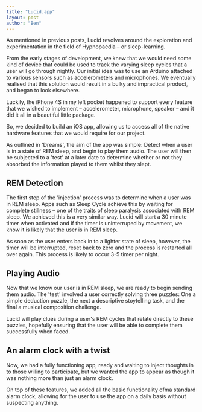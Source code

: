 ```yaml
---
title: "Lucid.app"
layout: post
author: "Ben"
---
```


As mentioned in previous posts, Lucid revolves around the exploration and experimentation in the field of Hypnopaedia – or  sleep-learning.

From the early stages of development, we knew that we would need some kind of device that could be used to track the varying sleep cycles that a user will go through nightly. Our initial idea was to use an Arduino attached to various sensors such as accelerometers and microphones. We eventually realised that this solution would result in a bulky and impractical product, and began to look elsewhere.

Luckily, the iPhone 4S in my left pocket happened to support every feature that we wished to implement – accelerometer, microphone, speaker – and it did it all in a beautiful little package.

So, we decided to build an iOS app, allowing us to access all of the native hardware features that we would require for our project.

As outlined in 'Dreams', the aim of the app was simple: Detect when a user is in a state of REM sleep, and begin to play them audio. The user will then be subjected to a 'test' at a later date to determine whether or not they absorbed the information played to them whilst they slept.

## REM Detection

The first step of the 'injection' process was to determine when a user was in REM sleep. Apps such as Sleep Cycle achieve this by waiting for complete stillness – one of the traits of sleep paralysis associated with REM sleep. We achieved this is a very similar way. Lucid will start a 30 minute timer when activated and if the timer is uninterruped by movement, we know it is likely that the user is in REM sleep.

As soon as the user enters back in to a lighter state of sleep, however, the timer will be interrupted, reset back to zero and the process is restarted all over again. This process is likely to occur 3-5 timer per night.

## Playing Audio

Now that we know our user is in REM sleep, we are ready to begin sending them audio. The 'test' involved a user correctly solving three puzzles: One a simple deduction puzzle, the next a descriptive stoytelling task, and the final a musical composition challenge.

Lucid will play clues during a user's REM cycles that relate directly to these puzzles, hopefully ensuring that the user will be able to complete them successfully when faced.

## An alarm clock with a twist

Now, we had a fully functioning app, ready and waiting to inject thoughts in to those willing to participate, but we wanted the app to appear as though it was nothing more than just an alarm clock.

On top of these features, we added all the basic functionality ofma standard alarm clock, allowing for the user to use the app on a daily basis without suspecting anything.
